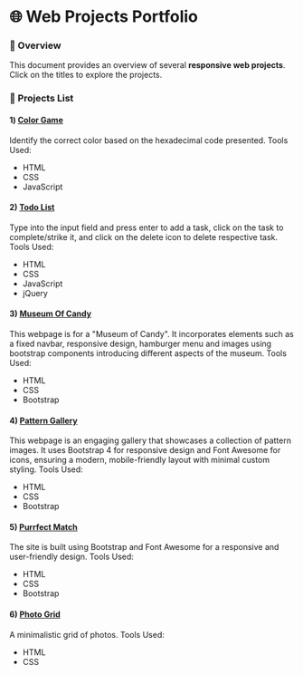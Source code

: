 # 🌐 Web Projects Portfolio

### 📌 Overview

This document provides an overview of several <b>responsive web projects</b>. Click on the titles to explore the projects.

### 📂 Projects List

#### 1️) <a href="https://riyabhutada.github.io/html-css-javascript-project-collection/Color%20Game/colorGame.html">Color Game</a>

Identify the correct color based on the hexadecimal code presented.
Tools Used:
- HTML
- CSS
- JavaScript

#### 2) <a href="https://riyabhutada.github.io/html-css-javascript-project-collection/Todo%20List%20Project/index.html">Todo List</a>
Type into the input field and press enter to add a task, click on the task to complete/strike it, and click on the delete icon to delete respective task.
Tools Used:
- HTML
- CSS
- JavaScript
- jQuery

#### 3) <a href="https://riyabhutada.github.io/html-css-javascript-project-collection/Museum%20Of%20Candy%20Project/index.html">Museum Of Candy</a>
This webpage is for a "Museum of Candy". It incorporates elements such as a fixed navbar, responsive design, hamburger menu and images using bootstrap components introducing different aspects of the museum.
Tools Used:
- HTML
- CSS
- Bootstrap

#### 4) <a href="https://riyabhutada.github.io/html-css-javascript-project-collection/Pattern%20Gallery/Pattern.html">Pattern Gallery</a>
This webpage is an engaging gallery that showcases a collection of pattern images. It uses Bootstrap 4 for responsive design and Font Awesome for icons, ensuring a modern, mobile-friendly layout with minimal custom styling.
Tools Used:
- HTML
- CSS
- Bootstrap

#### 5) <a href="https://riyabhutada.github.io/html-css-javascript-project-collection/Purrfect%20Match/PurrfectMatch.html">Purrfect Match</a>
The site is built using Bootstrap and Font Awesome for a responsive and user-friendly design.
Tools Used:
- HTML
- CSS
- Bootstrap

#### 6) <a href="https://riyabhutada.github.io/html-css-javascript-project-collection/Photo%20Grid/PhotoGrid.html">Photo Grid</a>
A minimalistic grid of photos.
Tools Used:
- HTML
- CSS
